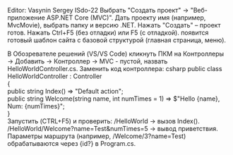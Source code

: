﻿Editor: Vasynin Sergey ISdo-22
Выбрать "Создать проект" → "Веб-приложение ASP.NET Core (MVC)".
Дать проекту имя (например, MvcMovie), выбрать папку и версию .NET.
Нажать "Создать" – проект готов.
Нажать Ctrl+F5 (без отладки) или F5 (с отладкой).
появится готовый шаблон сайта с базовой структурой (главная страница, меню).




В Обозревателе решений (VS/VS Code) кликнуть ПКМ на Контроллеры → Добавить → Контроллер → MVC - пустой, назвать HelloWorldController.cs.
Заменить код контроллера:
csharp
public class HelloWorldController : Controller  
{  
    public string Index() => "Default action";  
    public string Welcome(string name, int numTimes = 1) => $"Hello {name}, Num: {numTimes}";  
}  
Запустить (CTRL+F5) и проверить:
/HelloWorld → вызов Index().
/HelloWorld/Welcome?name=Test&numTimes=5 → вывод приветствия.
Параметры маршрута (например, /Welcome/3?name=Test) обрабатываются через {id?} в Program.cs.